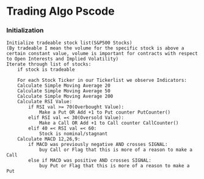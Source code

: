 # Trading Algo Pscode 

### Initialization
    Initialize tradeable stock list(S&P500 Stocks)
    (By tradeable I mean the volume for the specific stock is above a certain constant value, volume is important for contracts with respect to Open Interests and Implied Volatility)
    Iterate through list of stocks:
        if stock is tradeable

        For each Stock Ticker in our Tickerlist we observe Indicators:
        Calculate Simple Moving Average 20
        Calculate Simple Moving Average 50
        Calculate Simple Moving Average 200
        Calculate RSI Value:
            if RSI val >= 70(Overbought Value):
                Make a Put OR Add +1 to Put counter PutCounter()
            elif RSI val =< 30(Oversold Value):
                Make a Call OR Add +1 to Call counter CallCounter()
            elif 40 =< RSI val =< 60:
                Stock is nominal/stagnant
        Calculate MACD 12,26,9:
            if MACD was previously negative AND crosses SIGNAL:
                buy Call or Flag that this is more of a reason to make a Call
            else if MACD was positive AND crosses SIGNAL:
                buy Put or Flag that this is more of a reason to make a Put  








